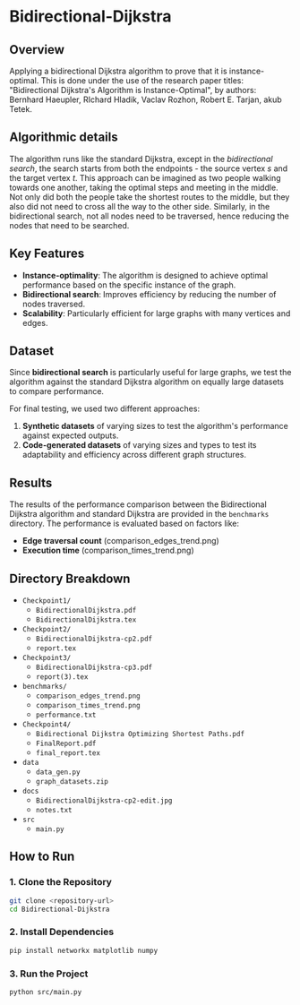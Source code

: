 # Bidirectional-Dijkstra

## Overview
Applying a bidirectional Dijkstra algorithm to prove that it is instance-optimal. This is done under the use of the research paper titles: "Bidirectional Dijkstra's Algorithm is Instance-Optimal", by authors: Bernhard Haeupler, RIchard Hladik, Vaclav Rozhon, Robert E. Tarjan, akub Tetek.

## Algorithmic details
The algorithm runs like the standard Dijkstra, except in the _bidirectional search_, the search starts from both the endpoints - the source vertex _s_ and the target vertex _t_. This approach can be imagined as two people walking towards one another, taking the optimal steps and meeting in the middle. Not only did both the people take the shortest routes to the middle, but they also did not need to cross all the way to the other side. Similarly, in the bidirectional search, not all nodes need to be traversed, hence reducing the nodes that need to be searched.

## Key Features
- **Instance-optimality**: The algorithm is designed to achieve optimal performance based on the specific instance of the graph.
- **Bidirectional search**: Improves efficiency by reducing the number of nodes traversed.
- **Scalability**: Particularly efficient for large graphs with many vertices and edges.

## Dataset
Since **bidirectional search** is particularly useful for large graphs, we test the algorithm against the standard Dijkstra algorithm on equally large datasets to compare performance.

For final testing, we used two different approaches:
1. **Synthetic datasets** of varying sizes to test the algorithm's performance against expected outputs.
2. **Code-generated datasets** of varying sizes and types to test its adaptability and efficiency across different graph structures.

## Results
The results of the performance comparison between the Bidirectional Dijkstra algorithm and standard Dijkstra are provided in the `benchmarks` directory. The performance is evaluated based on factors like:
- **Edge traversal count** (comparison_edges_trend.png)
- **Execution time** (comparison_times_trend.png)

## Directory Breakdown

- `Checkpoint1/`
  - `BidirectionalDijkstra.pdf`
  - `BidirectionalDijkstra.tex`
- `Checkpoint2/`
  - `BidirectionalDijkstra-cp2.pdf`
  - `report.tex`
- `Checkpoint3/`
  - `BidirectionalDijkstra-cp3.pdf`
  - `report(3).tex`
- `benchmarks/`
  - `comparison_edges_trend.png`
  - `comparison_times_trend.png`
  - `performance.txt`
- `Checkpoint4/`
  - `Bidirectional Dijkstra Optimizing Shortest Paths.pdf`
  - `FinalReport.pdf`
  - `final_report.tex`
- `data`
  - `data_gen.py`
  - `graph_datasets.zip`
- `docs`
  - `BidirectionalDijkstra-cp2-edit.jpg`
  - `notes.txt`
- `src`
  - `main.py`

## How to Run

### 1. Clone the Repository
```bash
git clone <repository-url>
cd Bidirectional-Dijkstra
```

### 2. Install Dependencies
``` bash
pip install networkx matplotlib numpy
```

### 3. Run the Project
```bash
python src/main.py
```
